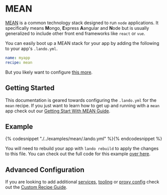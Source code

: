 MEAN
====

[MEAN](http://mean.io/) is a common technology stack designed to run `node` applications. It specifically means **M**ongo, **E**xpress **A**angular and **N**ode but is usually generalized to include other front end frameworks like `react` or `vue`.

You can easily boot up a MEAN stack for your app by adding the following to your app's `.lando.yml`.

```yml
name: myapp
recipe: mean
```

But you likely want to configure [this more](#example).

Getting Started
---------------

This documentation is geared towards configuring the `.lando.yml` for the `mean` recipe. If you just want to learn how to get up and running with a `mean` app check out our [Getting Start With MEAN Guide](./../tutorials/mean.md).

Example
-------

{% codesnippet "./../examples/mean/.lando.yml" %}{% endcodesnippet %}

You will need to rebuild your app with `lando rebuild` to apply the changes to this file. You can check out the full code for this example [over here](https://github.com/lando/lando/tree/master/examples/mean).

Advanced Configuration
----------------------

If you are looking to add additional [services](./../config/services.md), [tooling](./../config/tooling.md) or [proxy config](./../config/proxy.md) check out the [Custom Recipe Guide](./../tutorials/custom.md).
